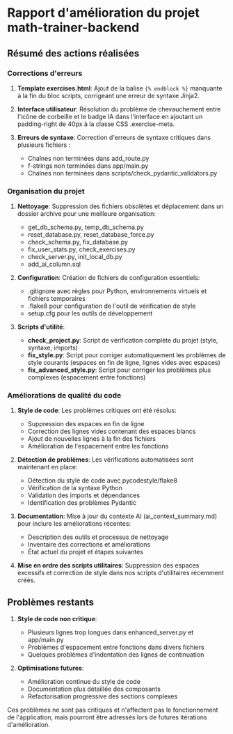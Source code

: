 # Rapport d'amélioration du projet math-trainer-backend

## Résumé des actions réalisées

### Corrections d'erreurs

1. **Template exercises.html**: Ajout de la balise `{% endblock %}` manquante à la fin du bloc scripts, corrigeant une erreur de syntaxe Jinja2.

2. **Interface utilisateur**: Résolution du problème de chevauchement entre l'icône de corbeille et le badge IA dans l'interface en ajoutant un padding-right de 40px à la classe CSS .exercise-meta.

3. **Erreurs de syntaxe**: Correction d'erreurs de syntaxe critiques dans plusieurs fichiers :
   - Chaînes non terminées dans add_route.py
   - f-strings non terminées dans app/main.py
   - Chaînes non terminées dans scripts/check_pydantic_validators.py

### Organisation du projet

1. **Nettoyage**: Suppression des fichiers obsolètes et déplacement dans un dossier archive pour une meilleure organisation:
   - get_db_schema.py, temp_db_schema.py
   - reset_database.py, reset_database_force.py
   - check_schema.py, fix_database.py
   - fix_user_stats.py, check_exercises.py
   - check_server.py, init_local_db.py
   - add_ai_column.sql

2. **Configuration**: Création de fichiers de configuration essentiels:
   - .gitignore avec règles pour Python, environnements virtuels et fichiers temporaires
   - .flake8 pour configuration de l'outil de vérification de style
   - setup.cfg pour les outils de développement

3. **Scripts d'utilité**:
   - **check_project.py**: Script de vérification complète du projet (style, syntaxe, imports)
   - **fix_style.py**: Script pour corriger automatiquement les problèmes de style courants (espaces en fin de ligne, lignes vides avec espaces)
   - **fix_advanced_style.py**: Script pour corriger les problèmes plus complexes (espacement entre fonctions)

### Améliorations de qualité du code

1. **Style de code**: Les problèmes critiques ont été résolus:
   - Suppression des espaces en fin de ligne
   - Correction des lignes vides contenant des espaces blancs
   - Ajout de nouvelles lignes à la fin des fichiers
   - Amélioration de l'espacement entre les fonctions

2. **Détection de problèmes**: Les vérifications automatisées sont maintenant en place:
   - Détection du style de code avec pycodestyle/flake8
   - Vérification de la syntaxe Python
   - Validation des imports et dépendances
   - Identification des problèmes Pydantic

3. **Documentation**: Mise à jour du contexte AI (ai_context_summary.md) pour inclure les améliorations récentes:
   - Description des outils et processus de nettoyage
   - Inventaire des corrections et améliorations
   - État actuel du projet et étapes suivantes

4. **Mise en ordre des scripts utilitaires**: Suppression des espaces excessifs et correction de style dans nos scripts d'utilitaires récemment créés.

## Problèmes restants

1. **Style de code non critique**: 
   - Plusieurs lignes trop longues dans enhanced_server.py et app/main.py
   - Problèmes d'espacement entre fonctions dans divers fichiers
   - Quelques problèmes d'indentation des lignes de continuation

2. **Optimisations futures**:
   - Amélioration continue du style de code
   - Documentation plus détaillée des composants
   - Refactorisation progressive des sections complexes

Ces problèmes ne sont pas critiques et n'affectent pas le fonctionnement de l'application, mais pourront être adressés lors de futures itérations d'amélioration. 